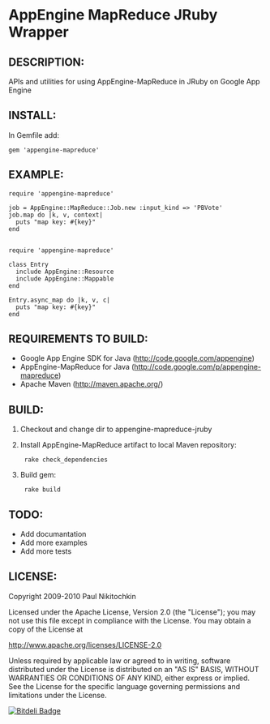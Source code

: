 AppEngine MapReduce JRuby Wrapper
=================================


DESCRIPTION:
------------

APIs and utilities for using AppEngine-MapReduce in JRuby on Google App Engine


INSTALL:
--------

In Gemfile add:
    
    gem 'appengine-mapreduce'


EXAMPLE:
--------

    require 'appengine-mapreduce'

    job = AppEngine::MapReduce::Job.new :input_kind => 'PBVote'  
    job.map do |k, v, context|
      puts "map key: #{key}"
    end
    
    
    require 'appengine-mapreduce'
    
    class Entry
      include AppEngine::Resource
      include AppEngine::Mappable
    end
    
    Entry.async_map do |k, v, c|
      puts "map key: #{key}"
    end


REQUIREMENTS TO BUILD:
----------------------

* Google App Engine SDK for Java (http://code.google.com/appengine)
* AppEngine-MapReduce for Java (http://code.google.com/p/appengine-mapreduce)
* Apache Maven (http://maven.apache.org/)


BUILD:
------

1. Checkout and change dir to appengine-mapreduce-jruby

1. Install AppEngine-MapReduce artifact to local Maven repository:
    
        rake check_dependencies

1. Build gem:

        rake build


TODO:
--------

*   Add documantation
*   Add more examples
*   Add more tests

LICENSE:
--------

Copyright 2009-2010 Paul Nikitochkin

Licensed under the Apache License, Version 2.0 (the "License");
you may not use this file except in compliance with the License.
You may obtain a copy of the License at

http://www.apache.org/licenses/LICENSE-2.0

Unless required by applicable law or agreed to in writing, software
distributed under the License is distributed on an "AS IS" BASIS,
WITHOUT WARRANTIES OR CONDITIONS OF ANY KIND, either express or implied.
See the License for the specific language governing permissions and
limitations under the License.


[![Bitdeli Badge](https://d2weczhvl823v0.cloudfront.net/pftg/appengine-mapreduce-jruby/trend.png)](https://bitdeli.com/free "Bitdeli Badge")

